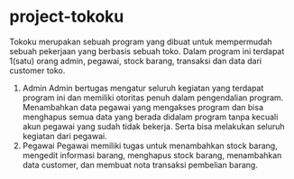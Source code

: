 # project-tokoku
Tokoku merupakan sebuah program yang dibuat untuk mempermudah sebuah pekerjaan yang berbasis sebuah toko. Dalam program ini terdapat 1(satu) orang admin, pegawai, stock barang, transaksi dan data dari customer toko.
1. Admin
    Admin bertugas mengatur seluruh kegiatan yang terdapat program ini dan memiliki otoritas penuh dalam pengendalian program. Menambahkan data pegawai yang mengakses program dan bisa menghapus semua data yang berada didalam program tanpa kecuali akun pegawai yang sudah tidak bekerja. Serta bisa melakukan seluruh kegiatan dari pegawai.
2. Pegawai
    Pegawai memiliki tugas untuk menambahkan stock barang, mengedit informasi barang, menghapus stock barang, menambahkan data customer, dan membuat nota transaksi pembelian barang.